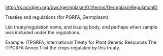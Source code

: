 http://rs.nordgen.org/dwc/germplasm/0.1/terms/GermplasmRegulationID

Treaties and regulations (for PGRFA, Germplasm)

List treaty/regulation name, and issuing body, and perhaps when sample was included under the regulations.

Example: ITPGRFA, International Treaty for Plant Genetic Resources
The ITPGRFA Annex 1 list the crops regulated by this treaty.